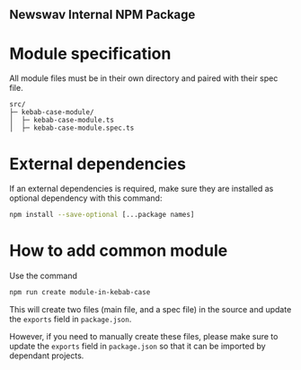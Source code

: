 ## Newswav Internal NPM Package

# Module specification

All module files must be in their own directory and paired with their spec file.

```
src/
├─ kebab-case-module/
│  ├─ kebab-case-module.ts
│  ├─ kebab-case-module.spec.ts
```

# External dependencies

If an external dependencies is required, make sure they are installed as optional dependency with this command:

```sh
npm install --save-optional [...package names]
```

# How to add common module

Use the command

```sh
npm run create module-in-kebab-case
```

This will create two files (main file, and a spec file) in the source and update the `exports` field in `package.json`.

However, if you need to manually create these files, please make sure to update the `exports` field
in `package.json` so that it can be imported by dependant projects.
